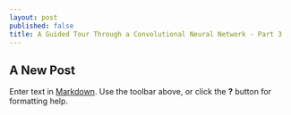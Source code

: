 ```yaml
---
layout: post
published: false
title: A Guided Tour Through a Convolutional Neural Network - Part 3
---
```

## A New Post

Enter text in [Markdown](http://daringfireball.net/projects/markdown/). Use the toolbar above, or click the **?** button for formatting help.

